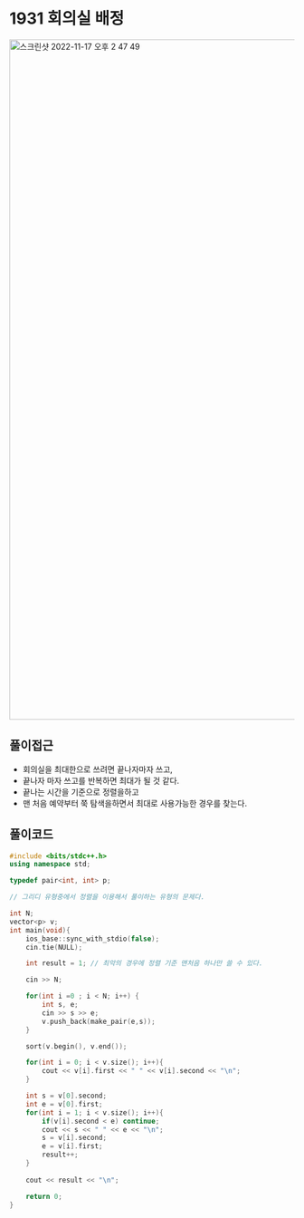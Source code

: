 # 1931 회의실 배정
<img width="1201" alt="스크린샷 2022-11-17 오후 2 47 49" src="https://user-images.githubusercontent.com/91730236/202367956-5d8f0457-5ecf-4546-aee9-9696b798a31f.png">


## 풀이접근
- 회의실을 최대한으로 쓰려면 끝나자마자 쓰고,
- 끝나자 마자 쓰고를 반복하면 최대가 될 것 같다.
- 끝나는 시간을 기준으로 정렬을하고
- 맨 처음 예약부터 쭉 탐색을하면서 최대로 사용가능한 경우를 찾는다.


## 풀이코드
```C++
#include <bits/stdc++.h> 
using namespace std;

typedef pair<int, int> p;

// 그리디 유형중에서 정렬을 이용해서 풀이하는 유형의 문제다.

int N;
vector<p> v;
int main(void){
    ios_base::sync_with_stdio(false);
    cin.tie(NULL);

    int result = 1; // 최악의 경우에 정렬 기준 맨처음 하나만 쓸 수 있다.

    cin >> N;

    for(int i =0 ; i < N; i++) {
        int s, e;
        cin >> s >> e;
        v.push_back(make_pair(e,s));
    }

    sort(v.begin(), v.end());

    for(int i = 0; i < v.size(); i++){
        cout << v[i].first << " " << v[i].second << "\n";
    }

    int s = v[0].second;
    int e = v[0].first;
    for(int i = 1; i < v.size(); i++){
        if(v[i].second < e) continue;
        cout << s << " " << e << "\n";
        s = v[i].second;
        e = v[i].first;
        result++;
    }
    
    cout << result << "\n";

    return 0;
}
```

